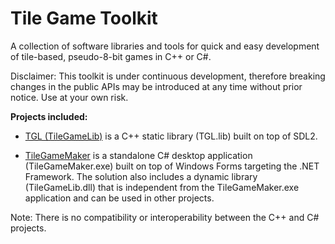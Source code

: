 # Tile Game Toolkit
A collection of software libraries and tools for quick and easy development of tile-based, pseudo-8-bit games in C++ or C#.

Disclaimer: This toolkit is under continuous development, therefore breaking changes in the public APIs may be introduced at any time without prior notice. Use at your own risk.

**Projects included:**

- [TGL (TileGameLib)](https://github.com/FernandoAiresCastello/TileGameToolkit/tree/master/TileGameLibC) is a C++ static library (TGL.lib) built on top of SDL2.

- [TileGameMaker](https://github.com/FernandoAiresCastello/TileGameToolkit/tree/master/TileGameLibCS) is a standalone C# desktop application (TileGameMaker.exe) built on top of Windows Forms targeting the .NET Framework. The solution also includes a dynamic library (TileGameLib.dll) that is independent from the TileGameMaker.exe application and can be used in other projects.

Note: There is no compatibility or interoperability between the C++ and C# projects.
